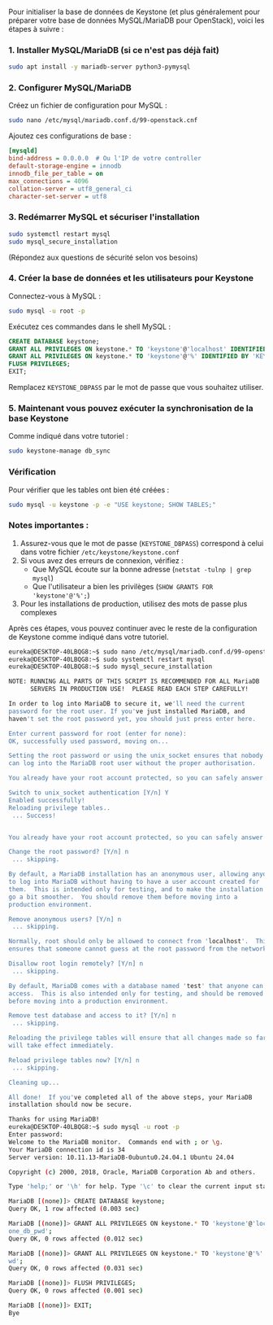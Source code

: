 Pour initialiser la base de données de Keystone (et plus généralement pour préparer votre base de données MySQL/MariaDB pour OpenStack), voici les étapes à suivre :

### 1. Installer MySQL/MariaDB (si ce n'est pas déjà fait)
```bash
sudo apt install -y mariadb-server python3-pymysql
```

### 2. Configurer MySQL/MariaDB
Créez un fichier de configuration pour MySQL :
```bash
sudo nano /etc/mysql/mariadb.conf.d/99-openstack.cnf
```

Ajoutez ces configurations de base :
```ini
[mysqld]
bind-address = 0.0.0.0  # Ou l'IP de votre controller
default-storage-engine = innodb
innodb_file_per_table = on
max_connections = 4096
collation-server = utf8_general_ci
character-set-server = utf8
```

### 3. Redémarrer MySQL et sécuriser l'installation
```bash
sudo systemctl restart mysql
sudo mysql_secure_installation
```
(Répondez aux questions de sécurité selon vos besoins)

### 4. Créer la base de données et les utilisateurs pour Keystone
Connectez-vous à MySQL :
```bash
sudo mysql -u root -p
```

Exécutez ces commandes dans le shell MySQL :
```sql
CREATE DATABASE keystone;
GRANT ALL PRIVILEGES ON keystone.* TO 'keystone'@'localhost' IDENTIFIED BY 'KEYSTONE_DBPASS';
GRANT ALL PRIVILEGES ON keystone.* TO 'keystone'@'%' IDENTIFIED BY 'KEYSTONE_DBPASS';
FLUSH PRIVILEGES;
EXIT;
```

Remplacez `KEYSTONE_DBPASS` par le mot de passe que vous souhaitez utiliser.

### 5. Maintenant vous pouvez exécuter la synchronisation de la base Keystone
Comme indiqué dans votre tutoriel :
```bash
sudo keystone-manage db_sync
```

### Vérification
Pour vérifier que les tables ont bien été créées :
```bash
sudo mysql -u keystone -p -e "USE keystone; SHOW TABLES;"
```

### Notes importantes :
1. Assurez-vous que le mot de passe (`KEYSTONE_DBPASS`) correspond à celui dans votre fichier `/etc/keystone/keystone.conf`
2. Si vous avez des erreurs de connexion, vérifiez :
   - Que MySQL écoute sur la bonne adresse (`netstat -tulnp | grep mysql`)
   - Que l'utilisateur a bien les privilèges (`SHOW GRANTS FOR 'keystone'@'%';`)
3. Pour les installations de production, utilisez des mots de passe plus complexes

Après ces étapes, vous pouvez continuer avec le reste de la configuration de Keystone comme indiqué dans votre tutoriel.


```bash
eureka@DESKTOP-40LBQG8:~$ sudo nano /etc/mysql/mariadb.conf.d/99-openstack.cnf
eureka@DESKTOP-40LBQG8:~$ sudo systemctl restart mysql
eureka@DESKTOP-40LBQG8:~$ sudo mysql_secure_installation

NOTE: RUNNING ALL PARTS OF THIS SCRIPT IS RECOMMENDED FOR ALL MariaDB
      SERVERS IN PRODUCTION USE!  PLEASE READ EACH STEP CAREFULLY!

In order to log into MariaDB to secure it, we'll need the current
password for the root user. If you've just installed MariaDB, and
haven't set the root password yet, you should just press enter here.

Enter current password for root (enter for none):
OK, successfully used password, moving on...

Setting the root password or using the unix_socket ensures that nobody
can log into the MariaDB root user without the proper authorisation.

You already have your root account protected, so you can safely answer 'n'.

Switch to unix_socket authentication [Y/n] Y
Enabled successfully!
Reloading privilege tables..
 ... Success!


You already have your root account protected, so you can safely answer 'n'.

Change the root password? [Y/n] n
 ... skipping.

By default, a MariaDB installation has an anonymous user, allowing anyone
to log into MariaDB without having to have a user account created for
them.  This is intended only for testing, and to make the installation
go a bit smoother.  You should remove them before moving into a
production environment.

Remove anonymous users? [Y/n] n
 ... skipping.

Normally, root should only be allowed to connect from 'localhost'.  This
ensures that someone cannot guess at the root password from the network.

Disallow root login remotely? [Y/n] n
 ... skipping.

By default, MariaDB comes with a database named 'test' that anyone can
access.  This is also intended only for testing, and should be removed
before moving into a production environment.

Remove test database and access to it? [Y/n] n
 ... skipping.

Reloading the privilege tables will ensure that all changes made so far
will take effect immediately.

Reload privilege tables now? [Y/n] n
 ... skipping.

Cleaning up...

All done!  If you've completed all of the above steps, your MariaDB
installation should now be secure.

Thanks for using MariaDB!
eureka@DESKTOP-40LBQG8:~$ sudo mysql -u root -p
Enter password:
Welcome to the MariaDB monitor.  Commands end with ; or \g.
Your MariaDB connection id is 34
Server version: 10.11.13-MariaDB-0ubuntu0.24.04.1 Ubuntu 24.04

Copyright (c) 2000, 2018, Oracle, MariaDB Corporation Ab and others.

Type 'help;' or '\h' for help. Type '\c' to clear the current input statement.

MariaDB [(none)]> CREATE DATABASE keystone;
Query OK, 1 row affected (0.003 sec)

MariaDB [(none)]> GRANT ALL PRIVILEGES ON keystone.* TO 'keystone'@'localhost' IDENTIFIED BY 'keyst
one_db_pwd';
Query OK, 0 rows affected (0.012 sec)

MariaDB [(none)]> GRANT ALL PRIVILEGES ON keystone.* TO 'keystone'@'%' IDENTIFIED BY 'keystone_db_p
wd';
Query OK, 0 rows affected (0.031 sec)

MariaDB [(none)]> FLUSH PRIVILEGES;
Query OK, 0 rows affected (0.001 sec)

MariaDB [(none)]> EXIT;
Bye

```